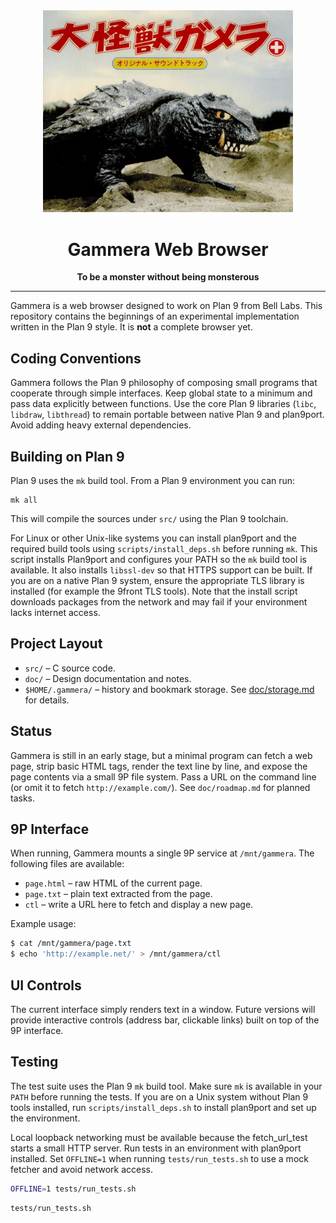<div align="center">
  <img src="Gammera_the_Invincible.png" alt="Gammera" width="400"/>
  <h1>Gammera Web Browser</h1>
  <p>
    <strong>To be a monster without being monsterous</strong>
  </p>
  <hr/>
</div>

Gammera is a web browser designed to work on Plan 9 from Bell Labs. This
repository contains the beginnings of an experimental implementation
written in the Plan 9 style. It is **not** a complete browser yet.

## Coding Conventions

Gammera follows the Plan 9 philosophy of composing small programs that
cooperate through simple interfaces. Keep global state to a minimum and
pass data explicitly between functions. Use the core Plan 9 libraries
(`libc`, `libdraw`, `libthread`) to remain portable between native Plan 9
and plan9port. Avoid adding heavy external dependencies.

## Building on Plan 9

Plan 9 uses the `mk` build tool. From a Plan 9 environment you can run:

```
mk all
```

This will compile the sources under `src/` using the Plan 9 toolchain.

For Linux or other Unix-like systems you can install plan9port and the
required build tools using `scripts/install_deps.sh` before running `mk`.
This script installs Plan9port and configures your PATH so the `mk` build tool is available.
It also installs `libssl-dev` so that HTTPS support can be built. If you are
on a native Plan 9 system, ensure the appropriate TLS library is installed
(for example the 9front TLS tools).
Note that the install script downloads packages from the network and may fail
if your environment lacks internet access.

## Project Layout

- `src/` – C source code.
- `doc/` – Design documentation and notes.
- `$HOME/.gammera/` – history and bookmark storage. See
  [doc/storage.md](doc/storage.md) for details.

## Status

Gammera is still in an early stage, but a minimal program can fetch a
web page, strip basic HTML tags, render the text line by line, and
expose the page contents via a small 9P file system. Pass a URL on the
command line (or omit it to fetch `http://example.com/`).
See `doc/roadmap.md` for planned tasks.

## 9P Interface

When running, Gammera mounts a single 9P service at `/mnt/gammera`.
The following files are available:

* `page.html` – raw HTML of the current page.
* `page.txt`  – plain text extracted from the page.
* `ctl`       – write a URL here to fetch and display a new page.

Example usage:

```sh
$ cat /mnt/gammera/page.txt
$ echo 'http://example.net/' > /mnt/gammera/ctl
```

## UI Controls

The current interface simply renders text in a window. Future versions
will provide interactive controls (address bar, clickable links) built on
top of the 9P interface.

## Testing

The test suite uses the Plan 9 `mk` build tool. Make sure `mk` is
available in your `PATH` before running the tests. If you are on a Unix
system without Plan 9 tools installed, run `scripts/install_deps.sh` to
install plan9port and set up the environment.

Local loopback networking must be available because the fetch_url_test starts a small HTTP server. Run tests in an environment with plan9port installed. Set `OFFLINE=1` when running `tests/run_tests.sh` to use a mock fetcher and avoid network access.

```sh
OFFLINE=1 tests/run_tests.sh
```

```sh
tests/run_tests.sh
```
